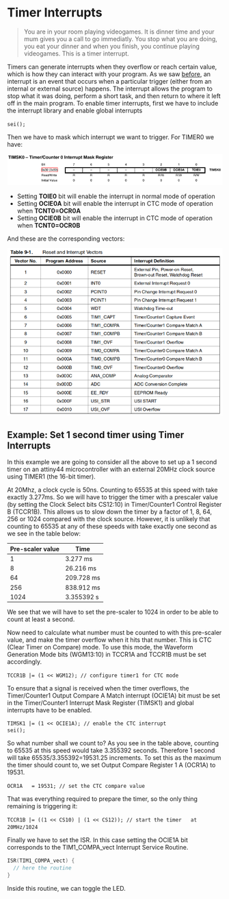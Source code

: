 # Timer Interrupts
> You are in your room playing videogames. It is dinner time and your mum gives you a call to go immediatly. You stop what you are doing, you eat your dinner and when you finish, you continue playing videogames. This is a timer interrupt.

Timers can generate interrupts when they overflow or reach certain value, which is how they can interact with your program. As we saw [before](interrupts.md), an interrupt is an event that occurs when a particular trigger (either from an internal or external source) happens. The interrupt allows the program to stop what it was doing, perform a short task, and then return to where it left off in the main program. To enable timer interrupts, first we have to include the interrupt library and enable global interrupts

`sei();`

Then we have to mask which interrupt we want to trigger. For TIMER0 we have:

![](img/timercounter/timsk0.png)

* Setting **TOIE0** bit will enable the interrupt in normal mode of operation
* Setting **OCIE0A** bit will enable the interrupt in CTC mode of operation when **TCNT0=OCR0A**
* Setting **OCIE0B** bit will enable the interrupt in CTC mode of operation when **TCNT0=OCR0B**

And these are the corresponding vectors:

![](img/interrupts/vectors.png)

## Example: Set 1 second timer using Timer Interrupts
In this example we are going to consider all the above to set up a 1 second timer on an attiny44 microcontroller with an external 20MHz clock source using TIMER1 (the 16-bit timer).

At 20Mhz, a clock cycle is 50ns. Counting to 65535 at this speed with take exactly 3.277ms. So we will have to trigger the timer with a prescaler value (by setting the Clock Select bits CS12:10) in Timer/Counter1 Control Register B (TCCR1B). This allows us to slow down the timer by a factor of 1, 8, 64, 256 or 1024 compared with the clock source. However, it is unlikely that counting to 65535 at any of these speeds with take exactly one second as we see in the table below:

Pre-scaler value | Time
--- | ---
1 | 3.277 ms
8 | 26.216 ms
64 | 209.728 ms
256 | 838.912 ms
1024 | 3.355392 s

We see that we will have to set the pre-scaler to 1024 in order to be able to count at least a second.

Now need to calculate what number must be counted to with this pre-scaler value, and make the timer overflow when it hits that number. This is CTC (Clear Timer on Compare) mode. To use this mode, the Waveform Generation Mode bits (WGM13:10) in TCCR1A and TCCR1B must be set accordingly.

`TCCR1B |= (1 << WGM12); // configure timer1 for CTC mode`

To ensure that a signal is received when the timer overflows, the Timer/Counter1 Output Compare A Match interrupt (OCIE1A) bit must be set in the Timer/Counter1 Interrupt Mask Register (TIMSK1) and global interrupts have to be enabled.

```
TIMSK1 |= (1 << OCIE1A); // enable the CTC interrupt
sei();
```
So what number shall we count to? As you see in the table above, counting to 65535 at this speed would take 3.355392 seconds. Therefore 1 second will take 65535/3.355392=19531.25 increments. To set this as the maximum the timer should count to, we set Output Compare Register 1 A (OCR1A) to 19531.

`OCR1A   = 19531; // set the CTC compare value`

That was everything required to prepare the timer, so the only thing remaining is triggering it:

`TCCR1B |= ((1 << CS10) | (1 << CS12)); // start the timer   at 20MHz/1024`

Finally we have to set the ISR. In this case setting the OCIE1A bit corresponds to the TIM1_COMPA_vect Interrupt Service Routine.
```C
ISR(TIM1_COMPA_vect) {
  // here the routine
}
```
Inside this routine, we can toggle the LED.
